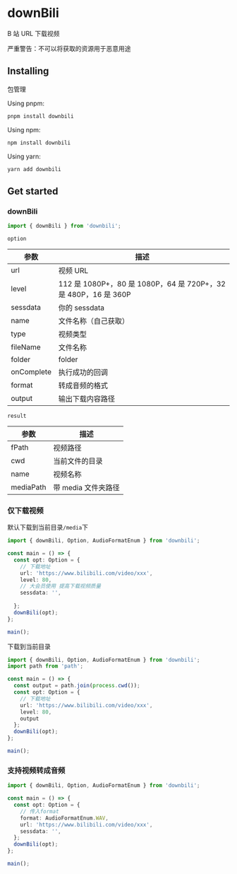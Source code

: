 # downBili

B 站 URL 下载视频

严重警告：不可以将获取的资源用于恶意用途

## Installing

包管理

Using pnpm:

```bash
pnpm install downbili
```

Using npm:

```bash
npm install downbili
```

Using yarn:

```bash
yarn add downbili
```

## Get started

### downBili

```ts
import { downBili } from 'downbili';
```

`option`

| **参数**   | **描述**                                                        |
| ---------- | --------------------------------------------------------------- |
| url        | 视频 URL                                                        |
| level      | 112 是 1080P+，80 是 1080P，64 是 720P+，32 是 480P，16 是 360P |
| sessdata   | 你的 sessdata                                                   |
| name       | 文件名称（自己获取）                                            |
| type       | 视频类型                                                        |
| fileName   | 文件名称                                                        |
| folder     | folder                                                          |
| onComplete | 执行成功的回调                                                  |
| format     | 转成音频的格式                                                  |
| output     | 输出下载内容路径                                                      |

`result`

| **参数**  | **描述**            |
| --------- | ------------------- |
| fPath     | 视频路径            |
| cwd       | 当前文件的目录      |
| name      | 视频名称            |
| mediaPath | 带 media 文件夹路径 |

### 仅下载视频

默认下载到当前目录`/media`下

```ts
import { downBili, Option, AudioFormatEnum } from 'downbili';

const main = () => {
  const opt: Option = {
    // 下载地址
    url: 'https://www.bilibili.com/video/xxx',
    level: 80,
    // 大会员使用 提高下载视频质量
    sessdata: '',
    
  };
  downBili(opt);
};

main();
```

下载到当前目录

```ts
import { downBili, Option, AudioFormatEnum } from 'downbili';
import path from 'path';

const main = () => {
  const output = path.join(process.cwd());
  const opt: Option = {
    // 下载地址
    url: 'https://www.bilibili.com/video/xxx',
    level: 80,
    output
  };
  downBili(opt);
};

main();
```

### 支持视频转成音频

```ts
import { downBili, Option, AudioFormatEnum } from 'downbili';

const main = () => {
  const opt: Option = {
    // 传入format
    format: AudioFormatEnum.WAV,
    url: 'https://www.bilibili.com/video/xxx',
    sessdata: '',
  };
  downBili(opt);
};

main();
```
